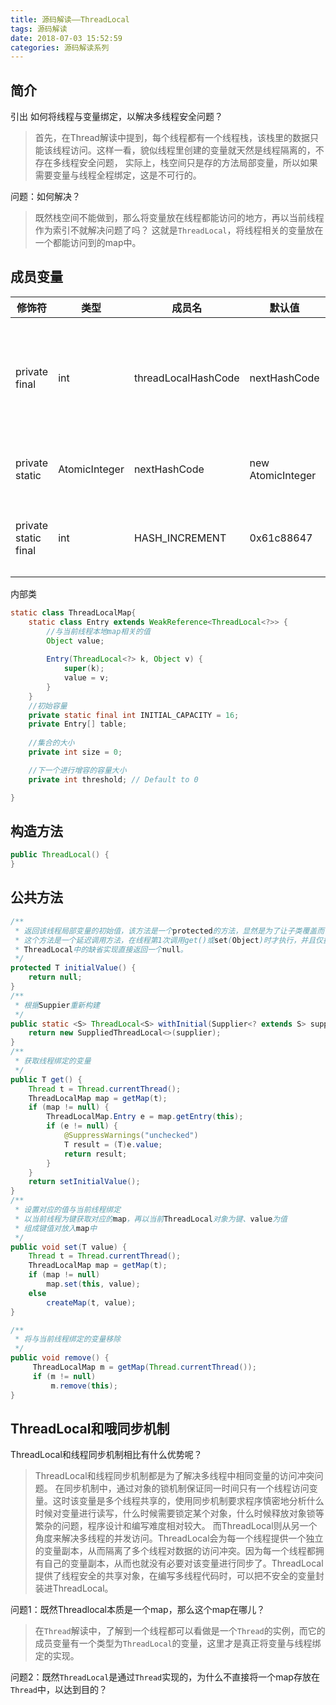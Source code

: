 ```yaml
---
title: 源码解读——ThreadLocal
tags: 源码解读
date: 2018-07-03 15:52:59
categories: 源码解读系列 
---
```



## 简介

引出 如何将线程与变量绑定，以解决多线程安全问题？
> 首先，在Thread解读中提到，每个线程都有一个线程栈，该栈里的数据只能该线程访问。这样一看，貌似线程里创建的变量就天然是线程隔离的，不存在多线程安全问题，
> 实际上，栈空间只是存的方法局部变量，所以如果需要变量与线程全程绑定，这是不可行的。

问题：如何解决？
> 既然栈空间不能做到，那么将变量放在线程都能访问的地方，再以当前线程作为索引不就解决问题了吗？
> 这就是`ThreadLocal`，将线程相关的变量放在一个都能访问到的map中。

## 成员变量

|修饰符|类型|成员名|默认值|作用|
|---|---|---|---|---|
|private final|int|threadLocalHashCode|nextHashCode|在创建实例时获取下一个hash值|
|private static|AtomicInteger|nextHashCode|new AtomicInteger|用于生成hash值|
|private static final|int|HASH_INCREMENT|0x61c88647|前后两个hash值的间隙|

内部类
```java
static class ThreadLocalMap{
    static class Entry extends WeakReference<ThreadLocal<?>> {
        //与当前线程本地map相关的值
        Object value;
    
        Entry(ThreadLocal<?> k, Object v) {
            super(k);
            value = v;
        }
    }
    //初始容量
    private static final int INITIAL_CAPACITY = 16;
    private Entry[] table;
    
    //集合的大小
    private int size = 0;

    //下一个进行增容的容量大小
    private int threshold; // Default to 0

}
```

## 构造方法

```java
public ThreadLocal() {
}
```

## 公共方法

```java
/**
 * 返回该线程局部变量的初始值，该方法是一个protected的方法，显然是为了让子类覆盖而设计的。
 * 这个方法是一个延迟调用方法，在线程第1次调用get()或set(Object)时才执行，并且仅执行1次。
 * ThreadLocal中的缺省实现直接返回一个null。
 */    
protected T initialValue() {
    return null;
}
/**
 * 根据Suppier重新构建
 */
public static <S> ThreadLocal<S> withInitial(Supplier<? extends S> supplier) {
    return new SuppliedThreadLocal<>(supplier);
}
/**
 * 获取线程绑定的变量
 */
public T get() {
    Thread t = Thread.currentThread();
    ThreadLocalMap map = getMap(t);
    if (map != null) {
        ThreadLocalMap.Entry e = map.getEntry(this);
        if (e != null) {
            @SuppressWarnings("unchecked")
            T result = (T)e.value;
            return result;
        }
    }
    return setInitialValue();
}
/**
 * 设置对应的值与当前线程绑定
 * 以当前线程为键获取对应的map，再以当前ThreadLocal对象为键、value为值
 * 组成键值对放入map中
 */
public void set(T value) {
    Thread t = Thread.currentThread();
    ThreadLocalMap map = getMap(t);
    if (map != null)
        map.set(this, value);
    else
        createMap(t, value);
}

/**
 * 将与当前线程绑定的变量移除
 */
public void remove() {
     ThreadLocalMap m = getMap(Thread.currentThread());
     if (m != null)
         m.remove(this);
}
```

## ThreadLocal和哦同步机制

ThreadLocal和线程同步机制相比有什么优势呢？
> ThreadLocal和线程同步机制都是为了解决多线程中相同变量的访问冲突问题。
> 在同步机制中，通过对象的锁机制保证同一时间只有一个线程访问变量。这时该变量是多个线程共享的，使用同步机制要求程序慎密地分析什么时候对变量进行读写，什么时候需要锁定某个对象，什么时候释放对象锁等繁杂的问题，程序设计和编写难度相对较大。
> 而ThreadLocal则从另一个角度来解决多线程的并发访问。ThreadLocal会为每一个线程提供一个独立的变量副本，从而隔离了多个线程对数据的访问冲突。因为每一个线程都拥有自己的变量副本，从而也就没有必要对该变量进行同步了。ThreadLocal提供了线程安全的共享对象，在编写多线程代码时，可以把不安全的变量封装进ThreadLocal。

问题1：既然Threadlocal本质是一个map，那么这个map在哪儿？
> 在`Thread`解读中，了解到一个线程都可以看做是一个`Thread`的实例，而它的成员变量有一个类型为`ThreadLocal`的变量，这里才是真正将变量与线程绑定的实现。

问题2：既然`ThreadLocal`是通过`Thread`实现的，为什么不直接将一个map存放在`Thread`中，以达到目的？